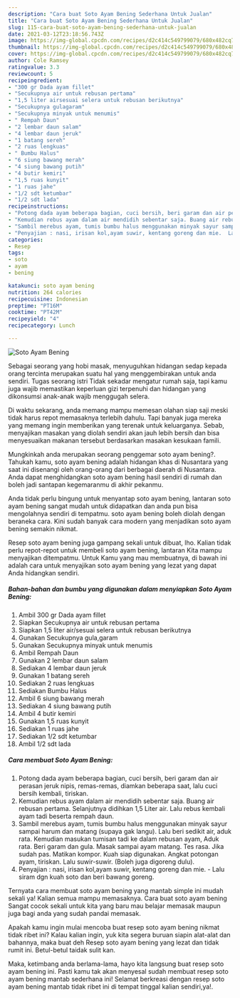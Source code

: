 ```yaml
---
description: "Cara buat Soto Ayam Bening Sederhana Untuk Jualan"
title: "Cara buat Soto Ayam Bening Sederhana Untuk Jualan"
slug: 115-cara-buat-soto-ayam-bening-sederhana-untuk-jualan
date: 2021-03-12T23:18:56.743Z
image: https://img-global.cpcdn.com/recipes/d2c414c549799079/680x482cq70/soto-ayam-bening-foto-resep-utama.jpg
thumbnail: https://img-global.cpcdn.com/recipes/d2c414c549799079/680x482cq70/soto-ayam-bening-foto-resep-utama.jpg
cover: https://img-global.cpcdn.com/recipes/d2c414c549799079/680x482cq70/soto-ayam-bening-foto-resep-utama.jpg
author: Cole Ramsey
ratingvalue: 3.3
reviewcount: 5
recipeingredient:
- "300 gr Dada ayam fillet"
- "Secukupnya air untuk rebusan pertama"
- "1,5 liter airsesuai selera untuk rebusan berikutnya"
- "Secukupnya gulagaram"
- "Secukupnya minyak untuk menumis"
- " Rempah Daun"
- "2 lembar daun salam"
- "4 lembar daun jeruk"
- "1 batang sereh"
- "2 ruas lengkuas"
- " Bumbu Halus"
- "6 siung bawang merah"
- "4 siung bawang putih"
- "4 butir kemiri"
- "1,5 ruas kunyit"
- "1 ruas jahe"
- "1/2 sdt ketumbar"
- "1/2 sdt lada"
recipeinstructions:
- "Potong dada ayam beberapa bagian, cuci bersih, beri garam dan air perasan jeruk nipis, remas-remas, diamkan beberapa saat, lalu cuci bersih kembali, tiriskan."
- "Kemudian rebus ayam dalam air mendidih sebentar saja. Buang air rebusan pertama. Selanjutnya didihkan 1,5 Liter air. Lalu rebus kembali ayam tadi beserta rempah daun."
- "Sambil merebus ayam, tumis bumbu halus menggunakan minyak sayur sampai harum dan matang (supaya gak langu). Lalu beri sedikit air, aduk rata. Kemudian masukan tumisan tadi ke dalam rebusan ayam, Aduk rata. Beri garam dan gula. Masak sampai ayam matang. Tes rasa. Jika sudah pas. Matikan kompor. Kuah siap digunakan. Angkat potongan ayam, tiriskan. Lalu suwir-suwir. (Boleh juga digoreng dulu)."
- "Penyajian : nasi, irisan kol,ayam suwir, kentang goreng dan mie.  Lalu siram dgn kuah soto dan beri bawang goreng."
categories:
- Resep
tags:
- soto
- ayam
- bening

katakunci: soto ayam bening 
nutrition: 264 calories
recipecuisine: Indonesian
preptime: "PT16M"
cooktime: "PT42M"
recipeyield: "4"
recipecategory: Lunch

---
```



![Soto Ayam Bening](https://img-global.cpcdn.com/recipes/d2c414c549799079/680x482cq70/soto-ayam-bening-foto-resep-utama.jpg)

Sebagai seorang yang hobi masak, menyuguhkan hidangan sedap kepada orang tercinta merupakan suatu hal yang menggembirakan untuk anda sendiri. Tugas seorang istri Tidak sekadar mengatur rumah saja, tapi kamu juga wajib memastikan keperluan gizi terpenuhi dan hidangan yang dikonsumsi anak-anak wajib menggugah selera.

Di waktu  sekarang, anda memang mampu memesan olahan siap saji meski tidak harus repot memasaknya terlebih dahulu. Tapi banyak juga mereka yang memang ingin memberikan yang terenak untuk keluarganya. Sebab, menyajikan masakan yang diolah sendiri akan jauh lebih bersih dan bisa menyesuaikan makanan tersebut berdasarkan masakan kesukaan famili. 



Mungkinkah anda merupakan seorang penggemar soto ayam bening?. Tahukah kamu, soto ayam bening adalah hidangan khas di Nusantara yang saat ini disenangi oleh orang-orang dari berbagai daerah di Nusantara. Anda dapat menghidangkan soto ayam bening hasil sendiri di rumah dan boleh jadi santapan kegemaranmu di akhir pekanmu.

Anda tidak perlu bingung untuk menyantap soto ayam bening, lantaran soto ayam bening sangat mudah untuk didapatkan dan anda pun bisa mengolahnya sendiri di tempatmu. soto ayam bening boleh diolah dengan beraneka cara. Kini sudah banyak cara modern yang menjadikan soto ayam bening semakin nikmat.

Resep soto ayam bening juga gampang sekali untuk dibuat, lho. Kalian tidak perlu repot-repot untuk membeli soto ayam bening, lantaran Kita mampu menyajikan ditempatmu. Untuk Kamu yang mau membuatnya, di bawah ini adalah cara untuk menyajikan soto ayam bening yang lezat yang dapat Anda hidangkan sendiri.

<!--inarticleads1-->

##### Bahan-bahan dan bumbu yang digunakan dalam menyiapkan Soto Ayam Bening:

1. Ambil 300 gr Dada ayam fillet
1. Siapkan Secukupnya air untuk rebusan pertama
1. Siapkan 1,5 liter air/sesuai selera untuk rebusan berikutnya
1. Gunakan Secukupnya gula,garam
1. Gunakan Secukupnya minyak untuk menumis
1. Ambil  Rempah Daun
1. Gunakan 2 lembar daun salam
1. Sediakan 4 lembar daun jeruk
1. Gunakan 1 batang sereh
1. Sediakan 2 ruas lengkuas
1. Sediakan  Bumbu Halus
1. Ambil 6 siung bawang merah
1. Sediakan 4 siung bawang putih
1. Ambil 4 butir kemiri
1. Gunakan 1,5 ruas kunyit
1. Sediakan 1 ruas jahe
1. Sediakan 1/2 sdt ketumbar
1. Ambil 1/2 sdt lada




<!--inarticleads2-->

##### Cara membuat Soto Ayam Bening:

1. Potong dada ayam beberapa bagian, cuci bersih, beri garam dan air perasan jeruk nipis, remas-remas, diamkan beberapa saat, lalu cuci bersih kembali, tiriskan.
1. Kemudian rebus ayam dalam air mendidih sebentar saja. Buang air rebusan pertama. Selanjutnya didihkan 1,5 Liter air. Lalu rebus kembali ayam tadi beserta rempah daun.
1. Sambil merebus ayam, tumis bumbu halus menggunakan minyak sayur sampai harum dan matang (supaya gak langu). Lalu beri sedikit air, aduk rata. Kemudian masukan tumisan tadi ke dalam rebusan ayam, Aduk rata. Beri garam dan gula. Masak sampai ayam matang. Tes rasa. Jika sudah pas. Matikan kompor. Kuah siap digunakan. Angkat potongan ayam, tiriskan. Lalu suwir-suwir. (Boleh juga digoreng dulu).
1. Penyajian : nasi, irisan kol,ayam suwir, kentang goreng dan mie.  - Lalu siram dgn kuah soto dan beri bawang goreng.




Ternyata cara membuat soto ayam bening yang mantab simple ini mudah sekali ya! Kalian semua mampu memasaknya. Cara buat soto ayam bening Sangat cocok sekali untuk kita yang baru mau belajar memasak maupun juga bagi anda yang sudah pandai memasak.

Apakah kamu ingin mulai mencoba buat resep soto ayam bening nikmat tidak ribet ini? Kalau kalian ingin, yuk kita segera buruan siapin alat-alat dan bahannya, maka buat deh Resep soto ayam bening yang lezat dan tidak rumit ini. Betul-betul taidak sulit kan. 

Maka, ketimbang anda berlama-lama, hayo kita langsung buat resep soto ayam bening ini. Pasti kamu tak akan menyesal sudah membuat resep soto ayam bening mantab sederhana ini! Selamat berkreasi dengan resep soto ayam bening mantab tidak ribet ini di tempat tinggal kalian sendiri,ya!.

